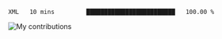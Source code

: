 <!--START_SECTION:waka-->

```text
XML   10 mins         █████████████████████████   100.00 %
```

<!--END_SECTION:waka-->
<img src="https://github-readme-streak-stats.herokuapp.com/?user=pahas&theme=white" alt="My contributions" />

